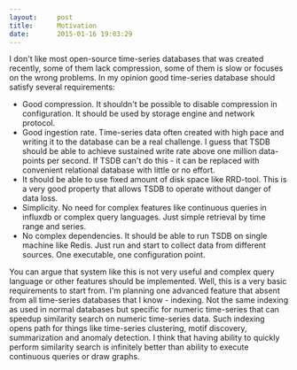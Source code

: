 ```yaml
---
layout:     post
title:      Motivation
date:       2015-01-16 19:03:29
---
```


I don't like most open-source time-series databases that was created recently, some of them lack compression, some of them is slow or focuses on the wrong problems.
In my opinion good time-series database should satisfy several requirements:

* Good compression. It shouldn't be possible to disable compression in configuration. It should be used by storage engine and network protocol.
* Good ingestion rate. Time-series data often created with high pace and writing it to the database can be a real challenge. I guess that TSDB should be able to achieve sustained write rate above one million data-points per second. If TSDB can't do this - it can be replaced with convenient relational database with little or no effort.
* It should be able to use fixed amount of disk space like RRD-tool. This is a very good property that allows TSDB to operate without danger of data loss.
* Simplicity. No need for complex features like continuous queries in influxdb or complex query languages. Just simple retrieval by time range and series.
* No complex dependencies. It should be able to run TSDB on single machine like Redis. Just run and start to collect data from different sources. One executable, one configuration point.

You can argue that system like this is not very useful and complex query language or other features should be implemented. Well, this is a very basic requirements to start from. 
I'm planning one advanced feature that absent from all time-series databases that I know - indexing. 
Not the same indexing as used in normal databases but specific for numeric time-series that can speedup similarity search on numeric time-series data. 
Such indexing opens path for things like time-series clustering, motif discovery, summarization and anomaly detection.
I think that having ability to quickly perform similarity search is infinitely better than ability to execute continuous queries or draw graphs. 

